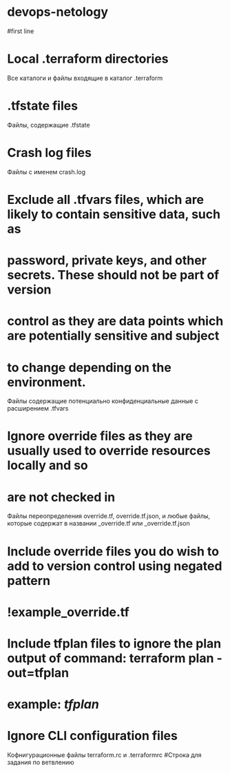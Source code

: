 # devops-netology
#first line
# Local .terraform directories
Все каталоги и файлы входящие в каталог .terraform
# .tfstate files
Файлы, содержащие .tfstate
# Crash log files
Файлы с именем crash.log
# Exclude all .tfvars files, which are likely to contain sensitive data, such as
# password, private keys, and other secrets. These should not be part of version 
# control as they are data points which are potentially sensitive and subject 
# to change depending on the environment.
Файлы содержащие потенциально конфиденциальные данные с расширением .tfvars
# Ignore override files as they are usually used to override resources locally and so
# are not checked in
Файлы переопределения override.tf, override.tf.json, и любые файлы, которые содержат в названии _override.tf или _override.tf.json
# Include override files you do wish to add to version control using negated pattern
# !example_override.tf
# Include tfplan files to ignore the plan output of command: terraform plan -out=tfplan
# example: *tfplan*
# Ignore CLI configuration files
Кофнигурационные файлы terraform.rc и .terraformrc
#Строка для задания по ветвлению